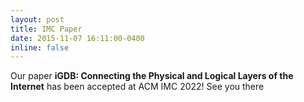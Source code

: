 ```yaml
---
layout: post
title: IMC Paper
date: 2015-11-07 16:11:00-0400
inline: false
---
```


Our paper **iGDB: Connecting the Physical and Logical Layers of the Internet** has been accepted at ACM IMC 2022! See you there 
